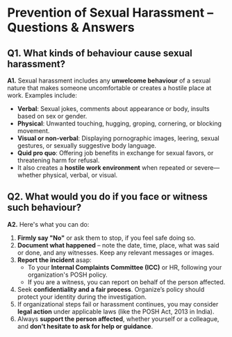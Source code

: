 # Prevention of Sexual Harassment – Questions & Answers

## Q1. What kinds of behaviour cause sexual harassment?
**A1.** Sexual harassment includes any **unwelcome behaviour** of a sexual nature that makes someone uncomfortable or creates a hostile place at work. Examples include:

- **Verbal**: Sexual jokes, comments about appearance or body, insults based on sex or gender.   
- **Physical**: Unwanted touching, hugging, groping, cornering, or blocking movement. 
- **Visual or non-verbal**: Displaying pornographic images, leering, sexual gestures, or sexually suggestive body language. 
- **Quid pro quo**: Offering job benefits in exchange for sexual favors, or threatening harm for refusal.
- It also creates a **hostile work environment** when repeated or severe—whether physical, verbal, or visual. 

## Q2. What would you do if you face or witness such behaviour?
**A2.** Here's what you can do:

1. **Firmly say "No"** or ask them to stop, if you feel safe doing so. 
2. **Document what happened** – note the date, time, place, what was said or done, and any witnesses. Keep any relevant messages or images. 
3. **Report the incident** asap:
   - To your **Internal Complaints Committee (ICC)** or HR, following your organization's POSH policy. 
   - If you are a witness, you can report on behalf of the person affected.   
4. Seek **confidentiality and a fair process**. Organize’s policy should protect your identity during the investigation. 
5. If organizational steps fail or harassment continues, you may consider **legal action** under applicable laws (like the POSH Act, 2013 in India). 
6. Always **support the person affected**, whether yourself or a colleague, and **don’t hesitate to ask for help or guidance**.

